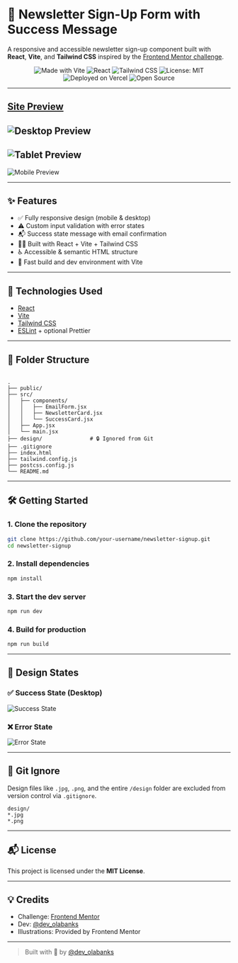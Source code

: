 # 📩 Newsletter Sign-Up Form with Success Message

A responsive and accessible newsletter sign-up component built with **React**, **Vite**, and **Tailwind CSS** inspired by the [Frontend Mentor challenge](https://www.frontendmentor.io/challenges/newsletter-signup-form-with-success-message-Mybc6snc42).

<div align="center">

![Made with Vite](https://img.shields.io/badge/Made%20with-Vite-646CFF?logo=vite&logoColor=white)
![React](https://img.shields.io/badge/Powered%20by-React-61DAFB?logo=react&logoColor=white)
![Tailwind CSS](https://img.shields.io/badge/Styled%20with-TailwindCSS-38B2AC?logo=tailwindcss&logoColor=white)
![License: MIT](https://img.shields.io/badge/License-MIT-green.svg)
![Deployed on Vercel](https://img.shields.io/badge/Deployed-Vercel-black?logo=vercel&logoColor=white)
![Open Source](https://img.shields.io/badge/Open%20Source-Yes-brightgreen)

</div>

---
 [Site Preview](https://newsletter-sign-up-page-ola.vercel.app/)
---
![Desktop Preview](./preview/desktop-preview.png)
---
![Tablet Preview](./preview/tablet-preview.png)
---
![Mobile Preview](./preview/mobile-preview.png)


---

## ✨ Features

- ✅ Fully responsive design (mobile & desktop)
- ⚠️ Custom input validation with error states
- 📬 Success state message with email confirmation
- 🧑‍💻 Built with React + Vite + Tailwind CSS
- ♿️ Accessible & semantic HTML structure
- 💨 Fast build and dev environment with Vite

---

## 🚀 Technologies Used

- [React](https://reactjs.org/)
- [Vite](https://vitejs.dev/)
- [Tailwind CSS](https://tailwindcss.com/)
- [ESLint](https://eslint.org/) + optional Prettier

---

## 📁 Folder Structure

```

.
├── public/
├── src/
│   ├── components/
│   │   ├── EmailForm.jsx
│   │   ├── NewsletterCard.jsx
│   │   └── SuccessCard.jsx
│   ├── App.jsx
│   └── main.jsx
├── design/               # 🔒 Ignored from Git
├── .gitignore
├── index.html
├── tailwind.config.js
├── postcss.config.js
└── README.md

````

---

## 🛠️ Getting Started

### 1. Clone the repository

```bash
git clone https://github.com/your-username/newsletter-signup.git
cd newsletter-signup
````

### 2. Install dependencies

```bash
npm install
```

### 3. Start the dev server

```bash
npm run dev
```

### 4. Build for production

```bash
npm run build
```

---

## 🧪 Design States

### ✅ Success State (Desktop)

![Success State](./preview/success-desktop-preview.png)

### ❌ Error State

![Error State](./preview/error-desktop-preview.png)

---

## 🙈 Git Ignore

Design files like `.jpg`, `.png`, and the entire `/design` folder are excluded from version control via `.gitignore`.

```gitignore
design/
*.jpg
*.png
```

---

## 📬 License

This project is licensed under the **MIT License**.

---

## 💡 Credits

* Challenge: [Frontend Mentor](https://www.frontendmentor.io/)
* Dev: [@dev\_olabanks](https://x.com/dev_olabanks)
* Illustrations: Provided by Frontend Mentor

---

> Built with 💙 by [@dev\_olabanks](https://x.com/dev_olabanks)

```

